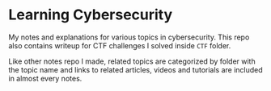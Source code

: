# Learning Cybersecurity

My notes and explanations for various topics in cybersecurity. This repo also contains writeup for CTF challenges I solved inside `CTF` folder. 

Like other notes repo I made, related topics are categorized by folder with the topic name and links to related articles, videos and tutorials are included in almost every notes. 